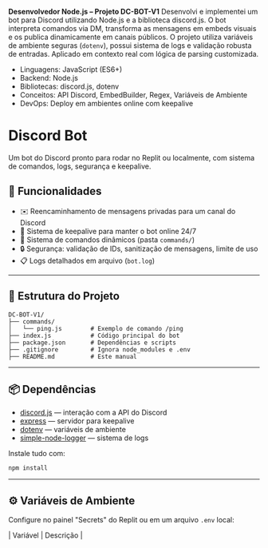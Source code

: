 **Desenvolvedor Node.js – Projeto DC-BOT-V1**
Desenvolvi e implementei um bot para Discord utilizando Node.js e a biblioteca discord.js. O bot interpreta comandos via DM, transforma as mensagens em embeds visuais e os publica dinamicamente em canais públicos. O projeto utiliza variáveis de ambiente seguras (`dotenv`), possui sistema de logs e validação robusta de entradas. Aplicado em contexto real com lógica de parsing customizada.

- Linguagens: JavaScript (ES6+)
- Backend: Node.js
- Bibliotecas: discord.js, dotenv
- Conceitos: API Discord, EmbedBuilder, Regex, Variáveis de Ambiente
- DevOps: Deploy em ambientes online com keepalive


# Discord Bot

Um bot do Discord pronto para rodar no Replit ou localmente, com sistema de comandos, logs, segurança e keepalive.

## 🚀 Funcionalidades

- ✉️ Reencaminhamento de mensagens privadas para um canal do Discord
- 🔄 Sistema de keepalive para manter o bot online 24/7
- 📝 Sistema de comandos dinâmicos (pasta `commands/`)
- 🔒 Segurança: validação de IDs, sanitização de mensagens, limite de uso
- 📋 Logs detalhados em arquivo (`bot.log`)

---

## 📁 Estrutura do Projeto

```
DC-BOT-V1/
├── commands/
│   └── ping.js        # Exemplo de comando /ping
├── index.js           # Código principal do bot
├── package.json       # Dependências e scripts
├── .gitignore         # Ignora node_modules e .env
├── README.md          # Este manual
```

---

## 📦 Dependências

- [discord.js](https://discord.js.org/) — interação com a API do Discord
- [express](https://expressjs.com/) — servidor para keepalive
- [dotenv](https://www.npmjs.com/package/dotenv) — variáveis de ambiente
- [simple-node-logger](https://www.npmjs.com/package/simple-node-logger) — sistema de logs

Instale tudo com:
```bash
npm install
```

---

## ⚙️ Variáveis de Ambiente

Configure no painel "Secrets" do Replit ou em um arquivo `.env` local:

| Variável         | Descrição                                                        |
